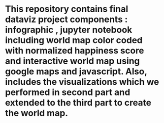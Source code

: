 # This repository contains final dataviz project components : infographic , jupyter notebook including world map color coded with normalized happiness score and interactive world map using google maps and javascript. Also, includes the visualizations which we performed in second part and extended to the third part to create the world map. 
